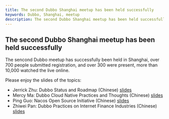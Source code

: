 ```yaml
---
title: The second Dubbo Shanghai meetup has been held successfully
keywords: Dubbo, Shanghai, meetup
description: The second Dubbo Shanghai meetup has been held successfully.
---
```


The second Dubbo Shanghai meetup has been held successfully
---

The sencond Dubbo meetup has successfully been held in Shanghai, over 700 people submitted registration, and over 300 were present, more than 10,000 watched the live online.

Please enjoy the slides of the topics:
  * Jerrick Zhu: Dubbo Status and Roadmap (Chinese) [slides](https://github.com/dubbo/awesome-dubbo/blob/master/slides/meetup/201806%40Shanghai/dubbo-status-and-roadmap.pdf)
  * Mercy Ma: Dubbo Cloud Native Practices and Thoughts (Chinese) [slides](https://github.com/dubbo/awesome-dubbo/blob/master/slides/meetup/201806%40Shanghai/dubbo-cloud-native-practices-and-thoughts.pdf)
  * Ping Guo: Nacos Open Source Initiative (Chinese) [slides](https://github.com/dubbo/awesome-dubbo/blob/master/slides/meetup/201806%40Shanghai/nacos-open-source-initiative.pdf)
  * Zhiwei Pan: Dubbo Practices on Internet Finance Industries (Chinese) [slides](https://github.com/dubbo/awesome-dubbo/blob/master/slides/meetup/201806%40Shanghai/dubbo-practices-on-internet-finance-industries.pdf) 
